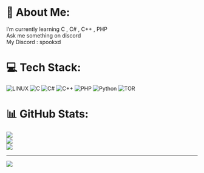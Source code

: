 # 💫 About Me:
I’m currently learning C , C# , C++ , PHP<br>Ask me something on discord<br>My Discord : spookxd


# 💻 Tech Stack:
![LINUX](https://img.shields.io/badge/Linux-FCC624?style=for-the-badge&logo=linux&logoColor=black) ![C](https://img.shields.io/badge/c-%2300599C.svg?style=for-the-badge&logo=c&logoColor=white) ![C#](https://img.shields.io/badge/c%23-%23239120.svg?style=for-the-badge&logo=csharp&logoColor=white) ![C++](https://img.shields.io/badge/c++-%2300599C.svg?style=for-the-badge&logo=c%2B%2B&logoColor=white) ![PHP](https://img.shields.io/badge/php-%23777BB4.svg?style=for-the-badge&logo=php&logoColor=white) ![Python](https://img.shields.io/badge/python-3670A0?style=for-the-badge&logo=python&logoColor=ffdd54) ![TOR](https://img.shields.io/badge/tor-%237E4798.svg?style=for-the-badge&logo=tor-project&logoColor=white)
# 📊 GitHub Stats:
![](https://github-readme-stats.vercel.app/api?username=itsEinn&theme=dark&hide_border=false&include_all_commits=true&count_private=false)<br/>
![](https://github-readme-streak-stats.herokuapp.com/?user=itsEinn&theme=dark&hide_border=false)<br/>
![](https://github-readme-stats.vercel.app/api/top-langs/?username=itsEinn&theme=dark&hide_border=false&include_all_commits=true&count_private=false&layout=compact)

---
[![](https://visitcount.itsvg.in/api?id=itsEinn&icon=2&color=1)](https://visitcount.itsvg.in)

<!-- Proudly created with GPRM ( https://gprm.itsvg.in ) -->
